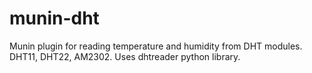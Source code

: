 # munin-dht
Munin plugin for reading temperature and humidity from DHT modules. DHT11, DHT22, AM2302. Uses dhtreader python library.

